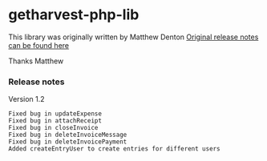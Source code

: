getharvest-php-lib
==================

This library was originally written by Matthew Denton
<a href="http://resources.mdbitz.com/2009/11/">Original release notes can be found here</a>

Thanks Matthew

### Release notes

Version 1.2

	Fixed bug in updateExpense
	Fixed bug in attachReceipt
	Fixed bug in closeInvoice
	Fixed bug in deleteInvoiceMessage
	Fixed bug in deleteInvoicePayment
	Added createEntryUser to create entries for different users
	
	

